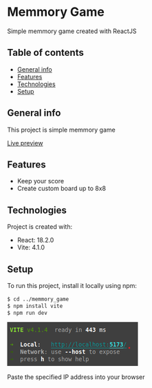 # Memmory Game

Simple memmory game created with ReactJS

## Table of contents
* [General info](#general-info)
* [Features](#features)
* [Technologies](#technologies)
* [Setup](#setup)

## General info

This project is simple memmory game

<a href="https://memmorygame.vercel.app/" target="_blank">Live preview</a>
 
## Features
* Keep your score
* Create custom board up to 8x8

## Technologies
Project is created with:
* React: 18.2.0
* Vite: 4.1.0

## Setup
To run this project, install it locally using npm:
```
$ cd ../memmory_game
$ npm install vite
$ npm run dev
```
![Local server IP](/images/readme_screenshot.png)

Paste the specified IP address into your browser
